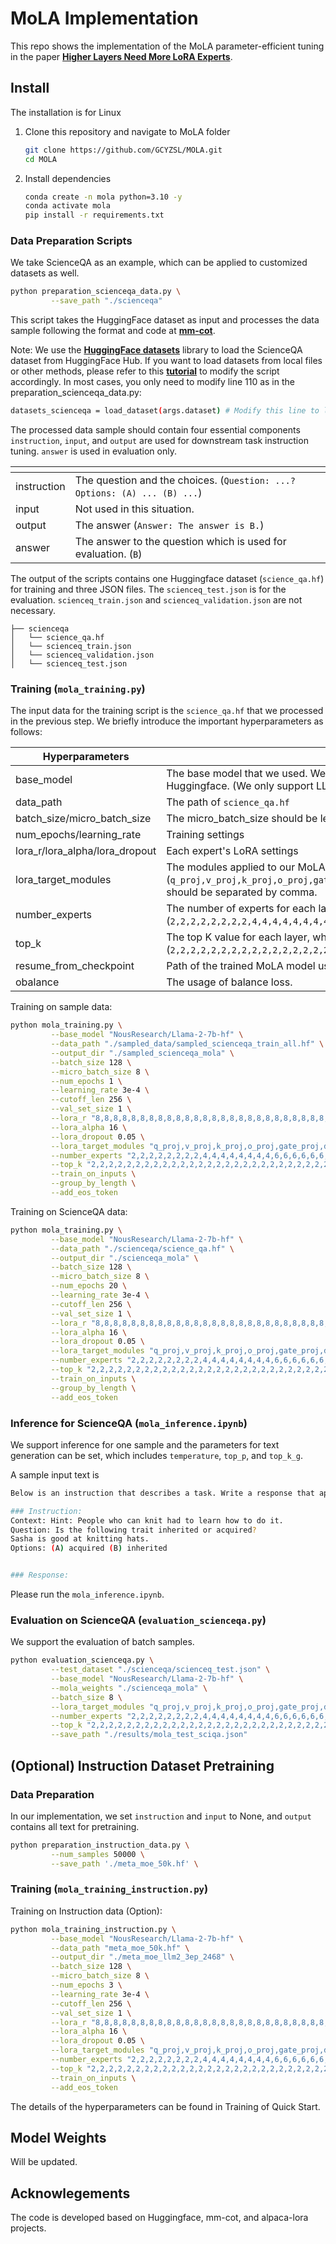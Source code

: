 # MoLA Implementation
This repo shows the implementation of the MoLA parameter-efficient tuning in the paper **[Higher Layers Need More LoRA Experts](https://arxiv.org/)**.

## Install
The installation is for Linux
1. Clone this repository and navigate to MoLA folder
   ```bash
   git clone https://github.com/GCYZSL/MOLA.git
   cd MOLA
   ```
2. Install dependencies
   ```bash
   conda create -n mola python=3.10 -y
   conda activate mola
   pip install -r requirements.txt
   ```

### Data Preparation Scripts
We take ScienceQA as an example, which can be applied to customized datasets as well.   
```bash
python preparation_scienceqa_data.py \
         --save_path "./scienceqa"
```
This script takes the HuggingFace dataset as input and processes the data sample following the format and code at  **[mm-cot](https://github.com/amazon-science/mm-cot)**.

Note: We use the **[HuggingFace datasets](https://huggingface.co/docs/datasets/en/index)** library to load the ScienceQA dataset from HuggingFace Hub.
If you want to load datasets from local files or other methods, please refer to this **[tutorial](https://huggingface.co/docs/datasets/en/loading)** to modify the script accordingly.
In most cases, you only need to modify line 110 as in the preparation_scienceqa_data.py:
```bash
datasets_scienceqa = load_dataset(args.dataset) # Modify this line to load datasets in different format
```

The processed data sample should contain four essential components `instruction`, `input`, and `output` are used for downstream task instruction tuning. `answer` is used in evaluation only.

| <!-- -->    | <!-- -->    |
| --- | --- |
| instruction | The question and the choices. (`Question: ...? Options: (A) ... (B) ...`) |
| input | Not used in this situation.|
| output | The answer (`Answer: The answer is B.`) |
| answer | The answer to the question which is used for evaluation. (`B`)|

The output of the scripts contains one Huggingface dataset (`science_qa.hf`) for training and three JSON files. The `scienceq_test.json` is for the evaluation.  `scienceq_train.json` and `scienceq_validation.json` are not necessary.
```
├── scienceqa
│   └── science_qa.hf
│   └── scienceq_train.json
│   └── scienceq_validation.json
│   └── scienceq_test.json
```

### Training (`mola_training.py`)
The input data for the training script is the `science_qa.hf` that we processed in the previous step.
We briefly introduce the important hyperparameters as follows: 

| Hyperparameters    | <!-- -->    |
| --- | --- |
| base_model | The base model that we used. We use the model provided by Huggingface. (We only support LLaMA series)  |
| data_path | The path of `science_qa.hf`|
| batch_size/micro_batch_size | The micro_batch_size should be less than batch_size. |
| num_epochs/learning_rate | Training settings|
| lora_r/lora_alpha/lora_dropout | Each expert's LoRA settings|
| lora_target_modules | The modules applied to our MoLA, which can be chosen from (`q_proj,v_proj,k_proj,o_proj,gate_proj,down_proj,up_proj`) and should be separated by comma.|
| number_experts | The number of experts for each layer, which contains 32 numbers (`2,2,2,2,2,2,2,2,4,4,4,4,4,4,4,4,6,6,6,6,6,6,6,6,8,8,8,8,8,8,8,8`)|
| top_k | The top K value for each layer, which contains 32 numbers (`2,2,2,2,2,2,2,2,2,2,2,2,2,2,2,2,2,2,2,2,2,2,2,2,2,2,2,2,2,2,2,2`)|
| resume_from_checkpoint | Path of the trained MoLA model used for continuous training.|
| obalance | The usage of balance loss.|

Training on sample data:
```bash
python mola_training.py \
         --base_model "NousResearch/Llama-2-7b-hf" \
         --data_path "./sampled_data/sampled_scienceqa_train_all.hf" \
         --output_dir "./sampled_scienceqa_mola" \
         --batch_size 128 \
         --micro_batch_size 8 \
         --num_epochs 1 \
         --learning_rate 3e-4 \
         --cutoff_len 256 \
         --val_set_size 1 \
         --lora_r "8,8,8,8,8,8,8,8,8,8,8,8,8,8,8,8,8,8,8,8,8,8,8,8,8,8,8,8,8,8,8,8" \
         --lora_alpha 16 \
         --lora_dropout 0.05 \
         --lora_target_modules "q_proj,v_proj,k_proj,o_proj,gate_proj,down_proj,up_proj" \
         --number_experts "2,2,2,2,2,2,2,2,4,4,4,4,4,4,4,4,6,6,6,6,6,6,6,6,8,8,8,8,8,8,8,8" \
         --top_k "2,2,2,2,2,2,2,2,2,2,2,2,2,2,2,2,2,2,2,2,2,2,2,2,2,2,2,2,2,2,2,2" \
         --train_on_inputs \
         --group_by_length \
         --add_eos_token 
```

Training on ScienceQA data:
```bash
python mola_training.py \
         --base_model "NousResearch/Llama-2-7b-hf" \
         --data_path "./scienceqa/science_qa.hf" \
         --output_dir "./scienceqa_mola" \
         --batch_size 128 \
         --micro_batch_size 8 \
         --num_epochs 20 \
         --learning_rate 3e-4 \
         --cutoff_len 256 \
         --val_set_size 1 \
         --lora_r "8,8,8,8,8,8,8,8,8,8,8,8,8,8,8,8,8,8,8,8,8,8,8,8,8,8,8,8,8,8,8,8" \
         --lora_alpha 16 \
         --lora_dropout 0.05 \
         --lora_target_modules "q_proj,v_proj,k_proj,o_proj,gate_proj,down_proj,up_proj" \
         --number_experts "2,2,2,2,2,2,2,2,4,4,4,4,4,4,4,4,6,6,6,6,6,6,6,6,8,8,8,8,8,8,8,8" \
         --top_k "2,2,2,2,2,2,2,2,2,2,2,2,2,2,2,2,2,2,2,2,2,2,2,2,2,2,2,2,2,2,2,2" \
         --train_on_inputs \
         --group_by_length \
         --add_eos_token 
```
### Inference for ScienceQA (`mola_inference.ipynb`)
We support inference for one sample and the parameters for text generation can be set, which includes `temperature`, `top_p`, and `top_k_g`.

A sample input text is
```bash
Below is an instruction that describes a task. Write a response that appropriately completes the request.

### Instruction:
Context: Hint: People who can knit had to learn how to do it.
Question: Is the following trait inherited or acquired?
Sasha is good at knitting hats.
Options: (A) acquired (B) inherited


### Response:
```
Please run the `mola_inference.ipynb`.


### Evaluation on ScienceQA (`evaluation_scienceqa.py`)
We support the evaluation of batch samples.
```bash
python evaluation_scienceqa.py \
         --test_dataset "./scienceqa/scienceq_test.json" \
         --base_model "NousResearch/Llama-2-7b-hf" \
         --mola_weights "./scienceqa_mola" \
         --batch_size 8 \
         --lora_target_modules "q_proj,v_proj,k_proj,o_proj,gate_proj,down_proj,up_proj" \
         --number_experts "2,2,2,2,2,2,2,2,4,4,4,4,4,4,4,4,6,6,6,6,6,6,6,6,8,8,8,8,8,8,8,8" \
         --top_k "2,2,2,2,2,2,2,2,2,2,2,2,2,2,2,2,2,2,2,2,2,2,2,2,2,2,2,2,2,2,2,2" \
         --save_path "./results/mola_test_sciqa.json"
```

## (Optional) Instruction Dataset Pretraining
### Data Preparation 
In our implementation, we set `instruction` and `input` to None, and `output` contains all text for pretraining.
```bash
python preparation_instruction_data.py \
         --num_samples 50000 \
         --save_path './meta_moe_50k.hf' \
```
### Training (`mola_training_instruction.py`)
Training on Instruction data (Option):
```bash
python mola_training_instruction.py \
         --base_model "NousResearch/Llama-2-7b-hf" \
         --data_path "meta_moe_50k.hf" \
         --output_dir "./meta_moe_llm2_3ep_2468" \
         --batch_size 128 \
         --micro_batch_size 8 \
         --num_epochs 3 \
         --learning_rate 3e-4 \
         --cutoff_len 256 \
         --val_set_size 1 \
         --lora_r "8,8,8,8,8,8,8,8,8,8,8,8,8,8,8,8,8,8,8,8,8,8,8,8,8,8,8,8,8,8,8,8" \
         --lora_alpha 16 \
         --lora_dropout 0.05 \
         --lora_target_modules "q_proj,v_proj,k_proj,o_proj,gate_proj,down_proj,up_proj" \
         --number_experts "2,2,2,2,2,2,2,2,4,4,4,4,4,4,4,4,6,6,6,6,6,6,6,6,8,8,8,8,8,8,8,8" \
         --top_k "2,2,2,2,2,2,2,2,2,2,2,2,2,2,2,2,2,2,2,2,2,2,2,2,2,2,2,2,2,2,2,2" \
         --train_on_inputs \
         --add_eos_token 
```
The details of the hyperparameters can be found in Training of Quick Start.

## Model Weights
Will be updated.

## Acknowlegements
The code is developed based on Huggingface, mm-cot, and alpaca-lora projects.

